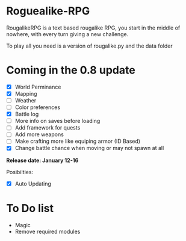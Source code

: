 # Roguealike-RPG
RougalikeRPG is a text based rougalike RPG, you start in the middle of nowhere, with every turn giving a new challenge.

To play all you need is a version of rougalike.py and the data folder


# Coming in the 0.8 update
- [x] World Perminance
- [x] Mapping
- [ ] Weather
- [ ] Color preferences
- [x] Battle log
- [ ] More info on saves before loading
- [ ] Add framework for quests
- [ ] Add more weapons
- [ ] Make crafting more like equiping armor (ID Based)
- [x] Change battle chance when moving or may not spawn at all

__Release date:  January 12-16__

Posibilties:
- [x] Auto Updating

# To Do list
- Magic
- Remove required modules
